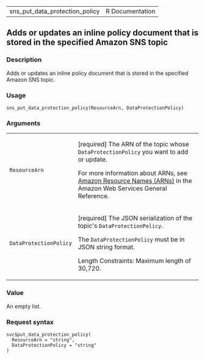 <table style="width: 100%;">
<tbody>
<tr class="odd">
<td>sns_put_data_protection_policy</td>
<td style="text-align: right;">R Documentation</td>
</tr>
</tbody>
</table>

## Adds or updates an inline policy document that is stored in the specified Amazon SNS topic

### Description

Adds or updates an inline policy document that is stored in the
specified Amazon SNS topic.

### Usage

    sns_put_data_protection_policy(ResourceArn, DataProtectionPolicy)

### Arguments

<table>
<colgroup>
<col style="width: 35%" />
<col style="width: 65%" />
</colgroup>
<tbody>
<tr class="odd">
<td><code
id="sns_put_data_protection_policy_:_ResourceArn">ResourceArn</code></td>
<td><p>[required] The ARN of the topic whose
<code>DataProtectionPolicy</code> you want to add or update.</p>
<p>For more information about ARNs, see <a
href="https://docs.aws.amazon.com/IAM/latest/UserGuide/reference-arns.html">Amazon
Resource Names (ARNs)</a> in the Amazon Web Services General
Reference.</p></td>
</tr>
<tr class="even">
<td><code
id="sns_put_data_protection_policy_:_DataProtectionPolicy">DataProtectionPolicy</code></td>
<td><p>[required] The JSON serialization of the topic's
<code>DataProtectionPolicy</code>.</p>
<p>The <code>DataProtectionPolicy</code> must be in JSON string
format.</p>
<p>Length Constraints: Maximum length of 30,720.</p></td>
</tr>
</tbody>
</table>

### Value

An empty list.

### Request syntax

    svc$put_data_protection_policy(
      ResourceArn = "string",
      DataProtectionPolicy = "string"
    )
